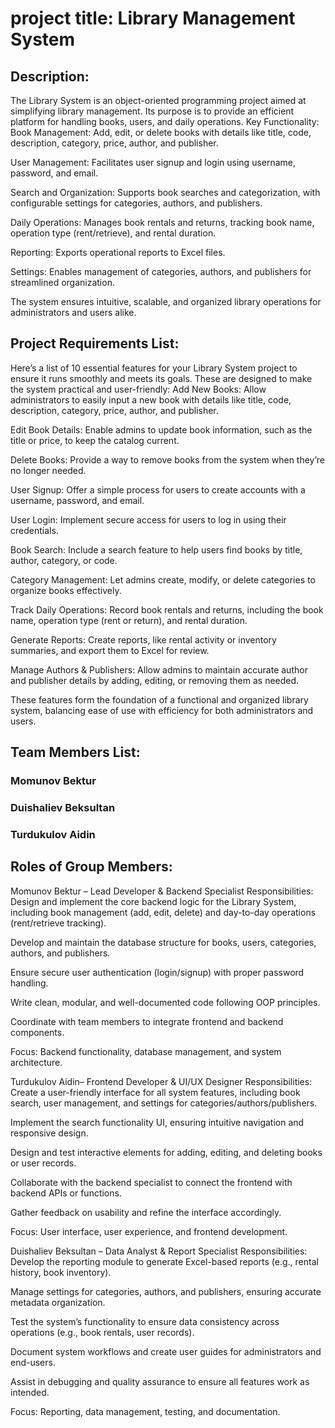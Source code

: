 # project title: Library Management System
## Description:
The Library System is an object-oriented programming project aimed at simplifying library management. Its purpose is to provide an efficient platform for handling books, users, and daily operations.
Key Functionality:
Book Management: Add, edit, or delete books with details like title, code, description, category, price, author, and publisher.

User Management: Facilitates user signup and login using username, password, and email.

Search and Organization: Supports book searches and categorization, with configurable settings for categories, authors, and publishers.

Daily Operations: Manages book rentals and returns, tracking book name, operation type (rent/retrieve), and rental duration.

Reporting: Exports operational reports to Excel files.

Settings: Enables management of categories, authors, and publishers for streamlined organization.

The system ensures intuitive, scalable, and organized library operations for administrators and users alike.

## Project Requirements List:
Here’s a list of 10 essential features for your Library System project to ensure it runs smoothly and meets its goals. These are designed to make the system practical and user-friendly:
Add New Books: Allow administrators to easily input a new book with details like title, code, description, category, price, author, and publisher.

Edit Book Details: Enable admins to update book information, such as the title or price, to keep the catalog current.

Delete Books: Provide a way to remove books from the system when they’re no longer needed.

User Signup: Offer a simple process for users to create accounts with a username, password, and email.

User Login: Implement secure access for users to log in using their credentials.

Book Search: Include a search feature to help users find books by title, author, category, or code.

Category Management: Let admins create, modify, or delete categories to organize books effectively.

Track Daily Operations: Record book rentals and returns, including the book name, operation type (rent or return), and rental duration.

Generate Reports: Create reports, like rental activity or inventory summaries, and export them to Excel for review.

Manage Authors & Publishers: Allow admins to maintain accurate author and publisher details by adding, editing, or removing them as needed.

These features form the foundation of a functional and organized library system, balancing ease of use with efficiency for both administrators and users.

## Team Members List: 
### Momunov Bektur
### Duishaliev Beksultan
### Turdukulov Aidin

## Roles of Group Members:
Momunov Bektur – Lead Developer & Backend Specialist
Responsibilities:
Design and implement the core backend logic for the Library System, including book management (add, edit, delete) and day-to-day operations (rent/retrieve tracking).

Develop and maintain the database structure for books, users, categories, authors, and publishers.

Ensure secure user authentication (login/signup) with proper password handling.

Write clean, modular, and well-documented code following OOP principles.

Coordinate with team members to integrate frontend and backend components.

Focus: Backend functionality, database management, and system architecture.

Turdukulov Aidin– Frontend Developer & UI/UX Designer
Responsibilities:
Create a user-friendly interface for all system features, including book search, user management, and settings for categories/authors/publishers.

Implement the search functionality UI, ensuring intuitive navigation and responsive design.

Design and test interactive elements for adding, editing, and deleting books or user records.

Collaborate with the backend specialist to connect the frontend with backend APIs or functions.

Gather feedback on usability and refine the interface accordingly.

Focus: User interface, user experience, and frontend development.

Duishaliev Beksultan – Data Analyst & Report Specialist
Responsibilities:
Develop the reporting module to generate Excel-based reports (e.g., rental history, book inventory).

Manage settings for categories, authors, and publishers, ensuring accurate metadata organization.

Test the system’s functionality to ensure data consistency across operations (e.g., book rentals, user records).

Document system workflows and create user guides for administrators and end-users.

Assist in debugging and quality assurance to ensure all features work as intended.

Focus: Reporting, data management, testing, and documentation.

##




